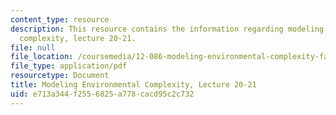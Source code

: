 ```yaml
---
content_type: resource
description: This resource contains the information regarding modeling environmental
  complexity, lecture 20-21.
file: null
file_location: /coursemedia/12-086-modeling-environmental-complexity-fall-2014/e713a344f2556825a778cacd95c2c732_MIT12_086F14_biocycle.pdf
file_type: application/pdf
resourcetype: Document
title: Modeling Environmental Complexity, Lecture 20-21
uid: e713a344-f255-6825-a778-cacd95c2c732
---
```

